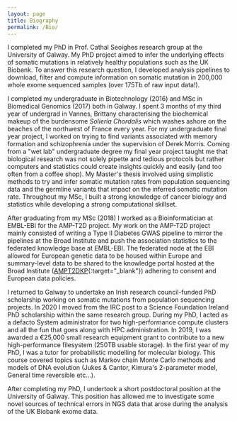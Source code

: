 ```yaml
---
layout: page
title: Biography
permalink: /Bio/
---
```


I completed my PhD in Prof. Cathal Seoighes research group at the University of Galway. My PhD project aimed to infer the underlying effects of somatic mutations in relatively healthy populations such as the UK Biobank. To answer this research question, I developed analysis pipelines to download, filter and compute information on somatic mutation in 200,000 whole exome sequenced samples (over 175Tb of raw input data!). 

I completed my undergraduate in Biotechnology (2016) and MSc in Biomedical Genomics (2017) both in Galway. I spent 3 months of my third year of undergrad in Vannes, Brittany characterising the biochemical makeup of the burdensome *Solieria Chordalis* which washes ashore on the beaches of the northwest of France every year. For my undergraduate final year project, I worked on trying to find variants associated with memory formation and schizophrenia under the supervision of Derek Morris. Coming from a "wet lab" undergraduate degree my final year project taught me that biological research was not solely pipette and tedious protocols but rather computers and statistics could create insights quickly and easily (and too often from a coffee shop). My Master's thesis involved using simplistic methods to try and infer somatic mutation rates from population sequencing data and the germline variants that impact on the inferred somatic mutation rate. Throughout my MSc, I built a strong knowledge of cancer biology and statistics while developing a strong computational skillset. 

After graduating from my MSc (2018) I worked as a Bioinformatician at EMBL-EBI for the AMP-T2D project. My work on the AMP-T2D project mainly consisted of writing a Type II Diabetes GWAS pipeline to mirror the pipelines at the Broad Institute and push the association statistics to the federated knowledge base at EMBL-EBI. The federated node at the EBI allowed for European genetic data to be housed within Europe and summary-level data to be shared to the knowledge portal hosted at the Broad Institute ([AMPT2DKP](https://t2d.hugeamp.org/){:target="_blank"}) adhering to consent and European data policies. 

I returned to Galway to undertake an Irish research council-funded PhD scholarship working on somatic mutations from population sequencing projects. In 2020 I moved from the IRC post to a Science Foundation Ireland PhD scholarship within the same research group. During my PhD, I acted as a defacto System administrator for two high-performance compute clusters and all the fun that goes along with HPC administration. In 2019, I was awarded a  €25,000 small research equipment grant to contribute to a new high-performance filesystem (250TB usable storage). In the first year of my PhD, I was a tutor for probabilistic modelling for molecular biology. This course covered topics such as Markov chain Monte Carlo methods and models of DNA evolution (Jukes & Cantor, Kimura's 2-parameter model, General time reversible etc...). 

After completing my PhD, I undertook a short postdoctoral position at the University of Galway. This position has allowed me to investigate some novel sources of technical errors in NGS data that arose during the analysis of the UK Biobank exome data. 
